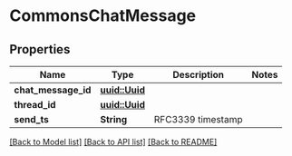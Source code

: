 # CommonsChatMessage

## Properties

Name | Type | Description | Notes
------------ | ------------- | ------------- | -------------
**chat_message_id** | [**uuid::Uuid**](uuid::Uuid.md) |  | 
**thread_id** | [**uuid::Uuid**](uuid::Uuid.md) |  | 
**send_ts** | **String** | RFC3339 timestamp | 

[[Back to Model list]](../README.md#documentation-for-models) [[Back to API list]](../README.md#documentation-for-api-endpoints) [[Back to README]](../README.md)


